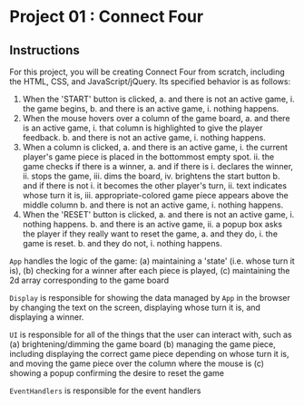 # Project 01 : Connect Four

## Instructions

For this project, you will be creating Connect Four from scratch, including the
HTML, CSS, and JavaScript/jQuery.  Its specified behavior is as follows:

1.  When the 'START' button is clicked,
      a.  and there is not an active game,
        i.    the game begins,
      b.  and there is an active game,
        i.    nothing happens.
2.  When the mouse hovers over a column of the game board,
      a.  and there is an active game,
        i.    that column is highlighted to give the player feedback.
      b.  and there is not an active game,
        i.    nothing happens.
3.  When a column is clicked,
      a.  and there is an active game,
        i.    the current player's game piece is placed in the bottommost empty
              spot.
        ii.   the game checks if there is a winner,
          a.    and if there is
            i.    declares the winner,
            ii.   stops the game,
            iii.  dims the board,
            iv.   brightens the start button
          b.    and if there is not
            i.    it becomes the other player's turn,
            ii.   text indicates whose turn it is,
            iii.  appropriate-colored game piece appears above the middle column
      b.  and there is not an active game,
        i.    nothing happens.
4.  When the 'RESET' button is clicked,
      a.  and there is not an active game,
        i.    nothing happens.
      b.  and there is an active game,
        ii.   a popup box asks the player if they really want to reset the game,
          a.    and they do,
            i.    the game is reset.
          b.    and they do not,
            i.    nothing happens.

`App` handles the logic of the game:
(a) maintaining a 'state' (i.e. whose turn it is),
(b) checking for a winner after each piece is played,
(c) maintaining the 2d array corresponding to the game board

`Display` is responsible for showing the data managed by `App` in the browser by
changing the text on the screen, displaying whose turn it is, and displaying a
winner.

`UI` is responsible for all of the things that the user can interact with, such as
(a) brightening/dimming the game board
(b) managing the game piece, including displaying the correct game piece depending
    on whose turn it is, and moving the game piece over the column where the mouse
    is
(c) showing a popup confirming the desire to reset the game


`EventHandlers` is responsible for the event handlers
